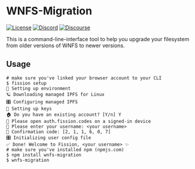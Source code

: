 # WNFS-Migration

[![License](https://img.shields.io/badge/License-Apache%202.0-blue.svg)](https://github.com/fission-suite/blob/master/LICENSE)
[![Discord](https://img.shields.io/discord/478735028319158273.svg)](https://discord.gg/zAQBDEq)
[![Discourse](https://img.shields.io/discourse/https/talk.fission.codes/topics)](https://talk.fission.codes)

This is a command-line-interface tool to help you upgrade your filesystem from older versions of WNFS to newer versions.

## Usage

```shell
# make sure you've linked your browser account to your CLI
$ fission setup
🌱 Setting up environment
🪐 Downloading managed IPFS for Linux
🎛️ Configuring managed IPFS
🔑 Setting up keys
🏠 Do you have an existing account? [Y/n] Y
🔗 Please open auth.fission.codes on a signed-in device
📛 Please enter your username: <your username>
🔢 Confirmation code: [2, 1, 1, 6, 0, 7]
🎛️ Initializing user config file
✅ Done! Welcome to Fission, <your username> ✨
# make sure you've installed npm (npmjs.com)
$ npm install wnfs-migration
$ wnfs-migration
```
